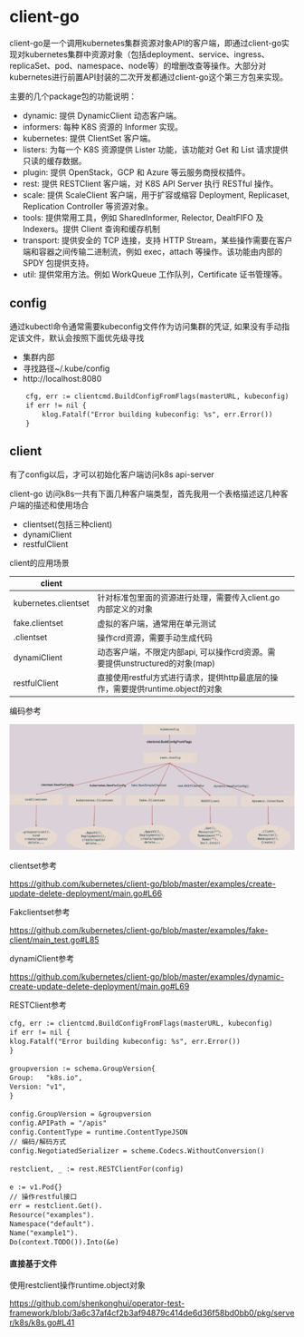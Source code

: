

# client-go

client-go是一个调用kubernetes集群资源对象API的客户端，即通过client-go实现对kubernetes集群中资源对象（包括deployment、service、ingress、replicaSet、pod、namespace、node等）的增删改查等操作。大部分对kubernetes进行前置API封装的二次开发都通过client-go这个第三方包来实现。



主要的几个package包的功能说明：

- dynamic: 提供 DynamicClient 动态客户端。
- informers: 每种 K8S 资源的 Informer 实现。
- kubernetes: 提供 ClientSet 客户端。
- listers: 为每一个 K8S 资源提供 Lister 功能，该功能对 Get 和 List 请求提供只读的缓存数据。
- plugin: 提供 OpenStack，GCP 和 Azure 等云服务商授权插件。
- rest: 提供 RESTClient 客户端，对 K8S API Server 执行 RESTful 操作。
- scale: 提供 ScaleClient 客户端，用于扩容或缩容 Deployment, Replicaset, Replication Controller 等资源对象。
- tools: 提供常用工具，例如 SharedInformer, Relector, DealtFIFO 及 Indexers。提供 Client 查询和缓存机制
- transport: 提供安全的 TCP 连接，支持 HTTP Stream，某些操作需要在客户端和容器之间传输二进制流，例如 exec，attach 等操作。该功能由内部的 SPDY 包提供支持。
- util: 提供常用方法。例如 WorkQueue 工作队列，Certificate 证书管理等。



## config

通过kubectl命令通常需要kubeconfig文件作为访问集群的凭证, 如果没有手动指定该文件，默认会按照下面优先级寻找

- 集群内部
- 寻找路径~/.kube/config
- http://localhost:8080



```
	cfg, err := clientcmd.BuildConfigFromFlags(masterURL, kubeconfig)
	if err != nil {
		klog.Fatalf("Error building kubeconfig: %s", err.Error())
	}
```



## client

有了config以后，才可以初始化客户端访问k8s api-server

client-go 访问k8s一共有下面几种客户端类型，首先我用一个表格描述这几种客户端的描述和使用场合

- clientset(包括三种client) 
- dynamiClient
- restfulClient



client的应用场景

| client               |                                                              |      |
| -------------------- | ------------------------------------------------------------ | ---- |
| kubernetes.clientset | 针对标准包里面的资源进行处理，需要传入client.go内部定义的对象 |      |
| fake.clientset       | 虚拟的客户端，通常用在单元测试                               |      |
| <crd>.clientset      | 操作crd资源，需要手动生成代码                                |      |
| dynamiClient         | 动态客户端，不限定内部api, 可以操作crd资源。需要提供unstructured的对象(map) |      |
| restfulClient        | 直接使用restful方式进行请求，提供http最底层的操作，需要提供runtime.object的对象 |      |



编码参考

![controller-client-go](.assets/controller-client-go.png)





clientset参考

https://github.com/kubernetes/client-go/blob/master/examples/create-update-delete-deployment/main.go#L66

Fakclientset参考

https://github.com/kubernetes/client-go/blob/master/examples/fake-client/main_test.go#L85

dynamiClient参考

https://github.com/kubernetes/client-go/blob/master/examples/dynamic-create-update-delete-deployment/main.go#L69

RESTClient参考

```
cfg, err := clientcmd.BuildConfigFromFlags(masterURL, kubeconfig)
if err != nil {
klog.Fatalf("Error building kubeconfig: %s", err.Error())
}

groupversion := schema.GroupVersion{
Group:   "k8s.io",
Version: "v1",
}

config.GroupVersion = &groupversion
config.APIPath = "/apis"
config.ContentType = runtime.ContentTypeJSON
// 编码/解码方式
config.NegotiatedSerializer = scheme.Codecs.WithoutConversion()

restclient, _ := rest.RESTClientFor(config)

e := v1.Pod{}
// 操作restful接口
err = restclient.Get().
Resource("examples").
Namespace("default").
Name("example1").
Do(context.TODO()).Into(&e)
```



####  直接基于文件

使用restclient操作runtime.object对象

https://github.com/shenkonghui/operator-test-framework/blob/3a6c37af4cf2b3af94879c414de6d36f58bd0bb0/pkg/server/k8s/k8s.go#L41
